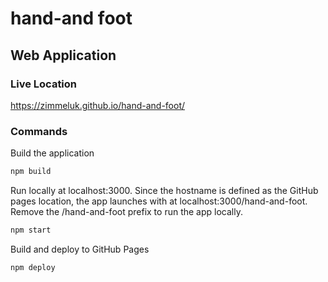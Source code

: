 # hand-and foot
## Web Application
### Live Location
https://zimmeluk.github.io/hand-and-foot/

### Commands
Build the application
```bash
npm build
```

Run locally at localhost:3000. Since the hostname is defined as the GitHub pages location, the app launches with at localhost:3000/hand-and-foot. Remove the /hand-and-foot prefix to run the app locally.
```bash
npm start
```

Build and deploy to GitHub Pages
```bash
npm deploy
```